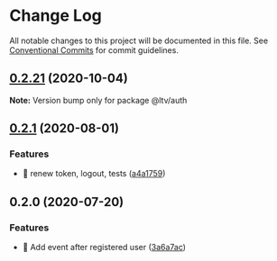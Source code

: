 # Change Log

All notable changes to this project will be documented in this file.
See [Conventional Commits](https://conventionalcommits.org) for commit guidelines.

## [0.2.21](https://github.com/ltv/moleculer-services/compare/v0.2.20...v0.2.21) (2020-10-04)

**Note:** Version bump only for package @ltv/auth





## [0.2.1](https://github.com/ltv/moleculer-services/compare/v0.2.0...v0.2.1) (2020-08-01)


### Features

* 🎸 renew token, logout, tests ([a4a1759](https://github.com/ltv/moleculer-services/commit/a4a175986cb1adaabbf2f779ece4d85b958d1371))





## 0.2.0 \(2020-07-20\)

### Features

* 🎸 Add event after registered user \([3a6a7ac](https://github.com/ltv/moleculer-services/commit/3a6a7acbaf8236ae9af13af3cde34d9feaf06946)\)
